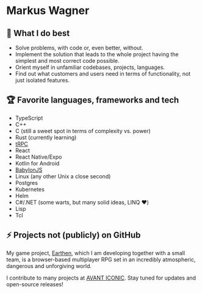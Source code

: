 # Markus Wagner

## 💪 What I do best

- Solve problems, with code or, even better, without.
- Implement the solution that leads to the whole project having the simplest and most correct code possible.
- Orient myself in unfamiliar codebases, projects, languages.
- Find out what customers and users need in terms of functionality, not just isolated features.

## 🏆 Favorite languages, frameworks and tech

- TypeScript
- C++
- C (still a sweet spot in terms of complexity vs. power)
- Rust (currently learning)
- [tRPC](https://github.com/trpc/trpc)
- React
- React Native/Expo
- Kotlin for Android
- [BabylonJS](https://babylonjs.com)
- Linux (any other Unix a close second)
- Postgres
- Kubernetes
- Helm
- C#/.NET (some warts, but many solid ideas, LINQ ❤️)
- Lisp
- Tcl

## ⚡ Projects not (publicly) on GitHub

My game project, [Earthen](https://earthengame.com), which I am developing together with a small team, is a browser-based multiplayer RPG set in an incredibly atmospheric, dangerous and unforgiving world.

I contribute to many projects at [AVANT ICONIC](https://avant-iconic.com/). Stay tuned for updates and open-source releases!

<!--
**mwagner-webdev/mwagner-webdev** is a ✨ _special_ ✨ repository because its `README.md` (this file) appears on your GitHub profile.

Here are some ideas to get you started:

- 🔭 I’m currently working on ...
- 🌱 I’m currently learning ...
- 👯 I’m looking to collaborate on ...
- 🤔 I’m looking for help with ...
- 💬 Ask me about ...
- 📫 How to reach me: ...
- 😄 Pronouns: ...
- ⚡ Fun fact: ...
-->
